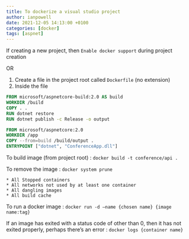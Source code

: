 ```yaml
---
title: To dockerize a visual studio project
author: ianpowell
date: 2021-12-05 14:13:00 +0100
categories: [docker]
tags: [aspnet]
---
```


If creating a new project, then `Enable docker support` during project creation

OR

1. Create a file in the project root called `Dockerfile` (no extension)
2. Inside the file

```dockerfile
FROM microsoft/aspnetcore-build:2.0 AS build
WORKDIR /build
COPY . .
RUN dotnet restore
RUN dotnet publish -c Release -o output

FROM microsoft/aspnetcore:2.0
WORKDIR /app
COPY --from=build /build/output .
ENTRYPOINT ["dotnet", "ConferenceApp.dll"]
```

To build image (from project root)
: `docker build -t conference/api .`

To remove the image
: `docker system prune`
    
    * All Stopped containers
    * All networks not used by at least one container
    * All dangling images
    * All build cache


To run a docker image
: `docker run -d —name {chosen name} {image name:tag}`

If an image has exited with a status code of other than 0, then it has not exited properly, perhaps there’s an error
: `docker logs {container name}`
